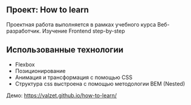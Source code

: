 ## Проект: How to learn

Проектная работа выполняется в рамках учебного курса Веб-разработчик. Изучение Frontend step-by-step

## Использованные технологии
* Flexbox
* Позиционирование
* Анимация и трансформация с помощью CSS
* Структура css выстроена с помощью методологии BEM (Nested)

Демо:
https://valzet.github.io/how-to-learn/

